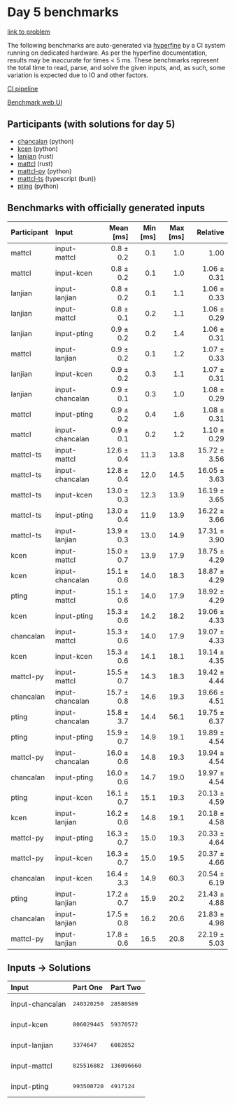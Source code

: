 # Day 5 benchmarks

[link to problem](https://adventofcode.com/2023/day/5)

The following benchmarks are auto-generated via
[hyperfine](https://github.com/sharkdp/hyperfine) by a CI system running on
dedicated hardware. As per the hyperfine documentation, results may be
inaccurate for times < 5 ms. These benchmarks represent the total time to read,
parse, and solve the given inputs, and, as such, some variation is expected due
to IO and other factors.

[CI pipeline](http://ci.papercode.net:8080/teams/main/pipelines/aoc2023)

[Benchmark web UI](https://aoc.ancalagon.black)


## Participants (with solutions for day 5)

- [chancalan](https://github.com/chancalan/aoc2023) (python)
- [kcen](https://github.com/kcen/aoc2023) (python)
- [lanjian](https://github.com/lanjian/aoc-2023) (rust)
- [mattcl](https://github.com/mattcl/aoc2023) (rust)
- [mattcl-py](https://github.com/mattcl/aoc2023-py) (python)
- [mattcl-ts](https://github.com/mattcl/aoc2023-js) (typescript (bun))
- [pting](https://github.com/pting/aoc2023) (python)


## Benchmarks with officially generated inputs

| Participant | Input | Mean [ms] | Min [ms] | Max [ms] | Relative |
|:---|:---|---:|---:|---:|---:|
| mattcl | input-mattcl | 0.8 ± 0.2 | 0.1 | 1.0 | 1.00 |
| mattcl | input-kcen | 0.8 ± 0.2 | 0.1 | 1.0 | 1.06 ± 0.31 |
| lanjian | input-lanjian | 0.8 ± 0.2 | 0.1 | 1.1 | 1.06 ± 0.33 |
| lanjian | input-mattcl | 0.8 ± 0.1 | 0.2 | 1.1 | 1.06 ± 0.29 |
| lanjian | input-pting | 0.9 ± 0.2 | 0.2 | 1.4 | 1.06 ± 0.31 |
| mattcl | input-lanjian | 0.9 ± 0.2 | 0.1 | 1.2 | 1.07 ± 0.33 |
| lanjian | input-kcen | 0.9 ± 0.2 | 0.3 | 1.1 | 1.07 ± 0.31 |
| lanjian | input-chancalan | 0.9 ± 0.1 | 0.3 | 1.0 | 1.08 ± 0.29 |
| mattcl | input-pting | 0.9 ± 0.2 | 0.4 | 1.6 | 1.08 ± 0.31 |
| mattcl | input-chancalan | 0.9 ± 0.1 | 0.2 | 1.2 | 1.10 ± 0.29 |
| mattcl-ts | input-mattcl | 12.6 ± 0.4 | 11.3 | 13.8 | 15.72 ± 3.56 |
| mattcl-ts | input-chancalan | 12.8 ± 0.4 | 12.0 | 14.5 | 16.05 ± 3.63 |
| mattcl-ts | input-kcen | 13.0 ± 0.3 | 12.3 | 13.9 | 16.19 ± 3.65 |
| mattcl-ts | input-pting | 13.0 ± 0.4 | 11.9 | 13.9 | 16.22 ± 3.66 |
| mattcl-ts | input-lanjian | 13.9 ± 0.3 | 13.0 | 14.9 | 17.31 ± 3.90 |
| kcen | input-mattcl | 15.0 ± 0.7 | 13.9 | 17.9 | 18.75 ± 4.29 |
| kcen | input-chancalan | 15.1 ± 0.6 | 14.0 | 18.3 | 18.87 ± 4.29 |
| pting | input-mattcl | 15.1 ± 0.6 | 14.0 | 17.9 | 18.92 ± 4.29 |
| kcen | input-pting | 15.3 ± 0.6 | 14.2 | 18.2 | 19.06 ± 4.33 |
| chancalan | input-mattcl | 15.3 ± 0.6 | 14.0 | 17.9 | 19.07 ± 4.33 |
| kcen | input-kcen | 15.3 ± 0.6 | 14.1 | 18.1 | 19.14 ± 4.35 |
| mattcl-py | input-mattcl | 15.5 ± 0.7 | 14.3 | 18.3 | 19.42 ± 4.44 |
| chancalan | input-chancalan | 15.7 ± 0.8 | 14.6 | 19.3 | 19.66 ± 4.51 |
| pting | input-chancalan | 15.8 ± 3.7 | 14.4 | 56.1 | 19.75 ± 6.37 |
| pting | input-pting | 15.9 ± 0.7 | 14.9 | 19.1 | 19.89 ± 4.54 |
| mattcl-py | input-chancalan | 16.0 ± 0.6 | 14.8 | 19.3 | 19.94 ± 4.54 |
| chancalan | input-pting | 16.0 ± 0.6 | 14.7 | 19.0 | 19.97 ± 4.54 |
| pting | input-kcen | 16.1 ± 0.7 | 15.1 | 19.3 | 20.13 ± 4.59 |
| kcen | input-lanjian | 16.2 ± 0.6 | 14.8 | 19.1 | 20.18 ± 4.58 |
| mattcl-py | input-pting | 16.3 ± 0.7 | 15.0 | 19.3 | 20.33 ± 4.64 |
| mattcl-py | input-kcen | 16.3 ± 0.7 | 15.0 | 19.5 | 20.37 ± 4.66 |
| chancalan | input-kcen | 16.4 ± 3.3 | 14.9 | 60.3 | 20.54 ± 6.19 |
| pting | input-lanjian | 17.2 ± 0.7 | 15.9 | 20.2 | 21.43 ± 4.88 |
| chancalan | input-lanjian | 17.5 ± 0.8 | 16.2 | 20.6 | 21.83 ± 4.98 |
| mattcl-py | input-lanjian | 17.8 ± 0.6 | 16.5 | 20.8 | 22.19 ± 5.03 |


## Inputs -> Solutions

| Input | Part One | Part Two |
|:---|:---|:---|
|input-chancalan|<pre>240320250</pre>|<pre>28580589</pre>|
|input-kcen|<pre>806029445</pre>|<pre>59370572</pre>|
|input-lanjian|<pre>3374647</pre>|<pre>6082852</pre>|
|input-mattcl|<pre>825516882</pre>|<pre>136096660</pre>|
|input-pting|<pre>993500720</pre>|<pre>4917124</pre>|
